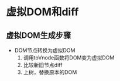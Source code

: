 # 虚拟DOM和diff

## 虚拟DOM生成步骤
+ DOM节点转换为虚拟DOM
  1. 调用toVnode函数将DOM变为虚拟DOM
  2. 比较新旧节点diff
  3. 上树，替换原本的DOM
